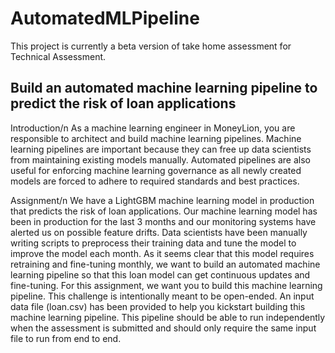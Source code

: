 # AutomatedMLPipeline
This project is currently a beta version of take home assessment for Technical Assessment.

## Build an automated machine learning pipeline to predict the risk of loan applications
Introduction/n
As a machine learning engineer in MoneyLion, you are responsible to architect and build machine learning pipelines. Machine learning pipelines are
important because they can free up data scientists from maintaining existing models manually. Automated pipelines are also useful for enforcing machine
learning governance as all newly created models are forced to adhere to required standards and best practices.

Assignment/n
We have a LightGBM machine learning model in production that predicts the risk of loan applications. Our machine learning model has been
in production for the last 3 months and our monitoring systems have alerted us on possible feature drifts. Data scientists have been manually writing scripts
to preprocess their training data and tune the model to improve the model each month. As it seems clear that this model requires retraining and fine-tuning
monthly, we want to build an automated machine learning pipeline so that this loan model can get continuous updates and fine-tuning.
For this assignment, we want you to build this machine learning pipeline. This challenge is intentionally meant to be open-ended.
An input data file (loan.csv) has been provided to help you kickstart building this machine learning pipeline. This pipeline should be able to run
independently when the assessment is submitted and should only require the same input file to run from end to end.
